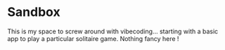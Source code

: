 # Sandbox
This is my space to screw around with vibecoding... starting with a basic app to play a particular solitaire game.
Nothing fancy here !
